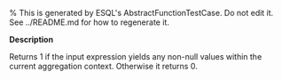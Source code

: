% This is generated by ESQL's AbstractFunctionTestCase. Do not edit it. See ../README.md for how to regenerate it.

**Description**

Returns 1 if the input expression yields any non-null values within the current aggregation context. Otherwise it returns 0.

